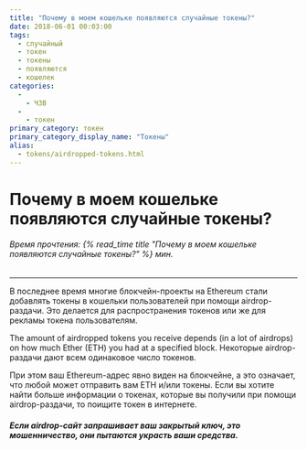 ```yaml
---
title: "Почему в моем кошельке появляются случайные токены?"
date: 2018-06-01 00:03:00
tags:
  - случайный
  - токен
  - токены
  - появляются
  - кошелек
categories:
  - 
    - ЧЗВ
  - 
    - токен
primary_category: токен
primary_category_display_name: "Токены"
alias:
  - tokens/airdropped-tokens.html
---
```


# __Почему в моем кошельке появляются случайные токены?__
###### Время прочтения: {% read_time title "Почему в моем кошельке появляются случайные токены?" %} мин.
***

В последнее время многие блокчейн-проекты на Ethereum стали добавлять токены в кошельки пользователей при помощи airdrop-раздачи. Это делается для распространения токенов или же для рекламы токена пользователям.

The amount of airdropped tokens you receive depends (in a lot of airdrops) on how much Ether (ETH) you had at a specified block. Некоторые airdrop-раздачи дают всем одинаковое число токенов.

При этом ваш Ethereum-адрес явно виден на блокчейне, а это означает, что любой может отправить вам ETH и/или токены. Если вы хотите найти больше информации о токенах, которые вы получили при помощи airdrop-раздачи, то поищите токен в интернете.

#### _Если airdrop-сайт запрашивает ваш закрытый ключ, это мошенничество, они пытаются украсть ваши средства._